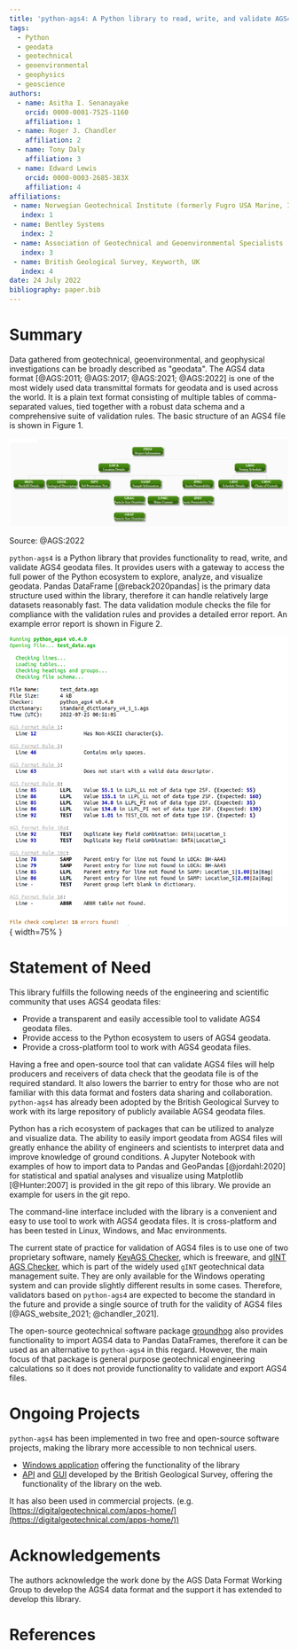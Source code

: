 ```yaml
---
title: 'python-ags4: A Python library to read, write, and validate AGS4 geodata files'
tags:
  - Python
  - geodata
  - geotechnical
  - geoenvironmental
  - geophysics
  - geoscience
authors:
  - name: Asitha I. Senanayake
    orcid: 0000-0001-7525-1160
    affiliation: 1
  - name: Roger J. Chandler
    affiliation: 2
  - name: Tony Daly
    affiliation: 3
  - name: Edward Lewis
    orcid: 0000-0003-2685-383X
    affiliation: 4
affiliations:
 - name: Norwegian Geotechnical Institute (formerly Fugro USA Marine, Inc.)
   index: 1
 - name: Bentley Systems
   index: 2
 - name: Association of Geotechnical and Geoenvironmental Specialists
   index: 3
 - name: British Geological Survey, Keyworth, UK
   index: 4
date: 24 July 2022
bibliography: paper.bib
---
```


# Summary

Data gathered from geotechnical, geoenvironmental, and geophysical
investigations can be broadly described as "geodata". The AGS4 data format
[@AGS:2011; @AGS:2017; @AGS:2021; @AGS:2022] is one of the most widely used data
transmittal formats for geodata and is used across the world. It is a plain text
format consisting of multiple tables of comma-separated values, tied together
with a robust data schema and a comprehensive suite of validation rules. The
basic structure of an AGS4 file is shown in Figure 1.

![Simplified schematic of AGS4 data structure](Schematic_of_AGS4_data_structure.png)

Source: @AGS:2022

`python-ags4` is a Python library that provides functionality to read, write,
and validate AGS4 geodata files. It provides users with a gateway to access the
full power of the Python ecosystem to explore, analyze, and visualize geodata.
Pandas DataFrame [@reback2020pandas] is the primary data structure used within
the library, therefore it can handle relatively large datasets reasonably fast.
The data validation module checks the file for compliance with the validation
rules and provides a detailed error report. An example error report is shown in
Figure 2.

![Example error report](Example_error_log.png){ width=75% }

# Statement of Need

This library fulfills the following needs of the engineering and scientific
community that uses AGS4 geodata files:

- Provide a transparent and easily accessible tool to validate AGS4 geodata
  files.
- Provide access to the Python ecosystem to users of AGS4 geodata.
- Provide a cross-platform tool to work with AGS4 geodata files.

Having a free and open-source tool that can validate AGS4 files will help
producers and receivers of data check that the geodata file is of the required
standard. It also lowers the barrier to entry for those who are not familiar
with this data format and fosters data sharing and collaboration. `python-ags4`
has already been adopted by the British Geological Survey to work with its large
repository of publicly available AGS4 geodata files.

Python has a rich ecosystem of packages that can be utilized to analyze and
visualize data. The ability to easily import geodata from AGS4 files will
greatly enhance the ability of engineers and scientists to interpret data and
improve knowledge of ground conditions. A Jupyter Notebook with examples of how
to import data to Pandas and GeoPandas [@jordahl:2020] for statistical and
spatial analyses and visualize using Matplotlib [@Hunter:2007] is provided in
the git repo of this library. We provide an example for users in the git repo.

The command-line interface included with the library is a convenient and easy to
use tool to work with AGS4 geodata files. It is cross-platform and has been
tested in Linux, Windows, and Mac environments.

The current state of practice for validation of AGS4 files is to use one of two
proprietary software, namely [KeyAGS
Checker](https://communities.bentley.com/products/geotechnical1/w/wiki/50417/keyags-free-version),
which is freeware, and [gINT AGS
Checker](https://www.bentley.com/en/products/brands/gint), which is part of the
widely used `gINT` geotechnical data management suite. They are only available
for the Windows operating system and can provide slightly different results in
some cases. Therefore, validators based on `python-ags4` are expected to become
the standard in the future and provide a single source of truth for the validity
of AGS4 files [@AGS_website_2021; @chandler_2021].

The open-source geotechnical software package
[groundhog](https://groundhog.readthedocs.io/en/master/index.html) also provides
functionality to import AGS4 data to Pandas DataFrames, therefore it can be used
as an alternative to `python-ags4` in this regard. However, the main focus of
that package is general purpose geotechnical engineering calculations so it does
not provide functionality to validate and export AGS4 files.

# Ongoing Projects

`python-ags4` has been implemented in two free and open-source software
projects, making the library more accessible to non technical users.

- [Windows
  application](https://gitlab.com/ags-data-format-wg/ags-checker-desktop-app)
  offering the functionality of the library
- [API](https://github.com/BritishGeologicalSurvey/pyagsapi) and
  [GUI](https://agsapi.bgs.ac.uk/) developed by the British Geological Survey,
  offering the functionality of the library on the web.

It has also been used in commercial projects. (e.g.
[https://digitalgeotechnical.com/apps-home/](https://digitalgeotechnical.com/apps-home/))

# Acknowledgements

The authors acknowledge the work done by the AGS Data Format Working Group to
develop the AGS4 data format and the support it has extended to develop this
library.

# References
